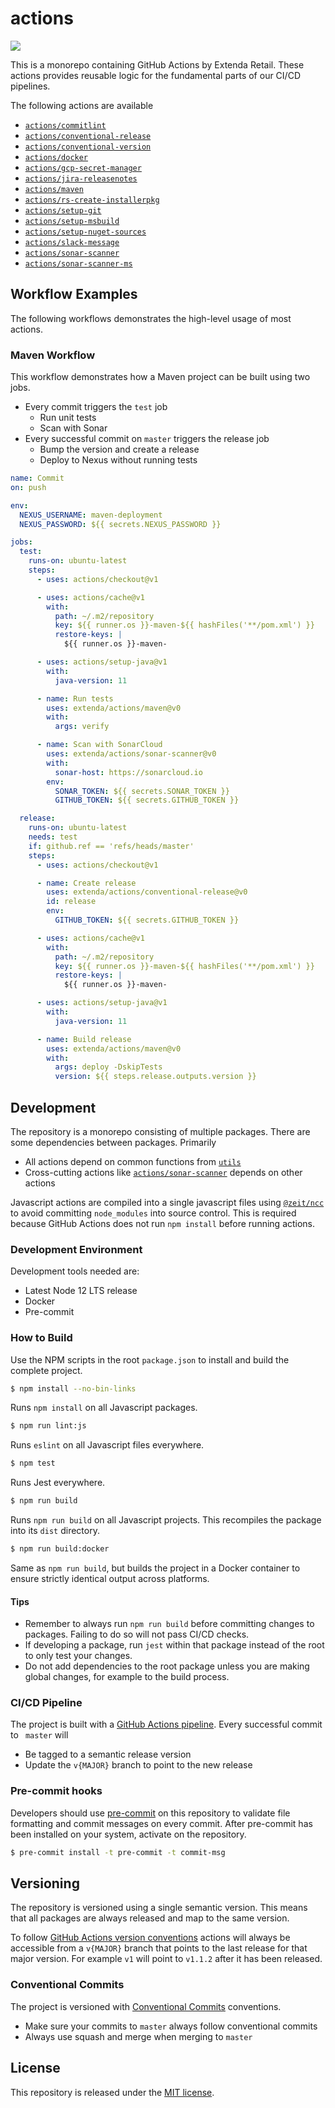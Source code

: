 # actions

![](https://github.com/extenda/actions/workflows/Commit/badge.svg)

This is a monorepo containing GitHub Actions by Extenda Retail. These actions provides reusable logic for
the fundamental parts of our CI/CD pipelines.

The following actions are available

  * [`actions/commitlint`](commitlint#readme)
  * [`actions/conventional-release`](conventional-release#readme)
  * [`actions/conventional-version`](conventional-version#readme)
  * [`actions/docker`](docker#readme)
  * [`actions/gcp-secret-manager`](gcp-secret-manager#readme)
  * [`actions/jira-releasenotes`](jira-releasenotes#readme)
  * [`actions/maven`](maven#readme)
  * [`actions/rs-create-installerpkg`](rs-create-installerpkg#readme)
  * [`actions/setup-git`](setup-git#readme)
  * [`actions/setup-msbuild`](setup-msbuild#readme)
  * [`actions/setup-nuget-sources`](setup-nuget-sources#readme)
  * [`actions/slack-message`](slack-message#readme)
  * [`actions/sonar-scanner`](sonar-scanner#readme)
  * [`actions/sonar-scanner-ms`](sonar-scanner-ms#readme)

## Workflow Examples

The following workflows demonstrates the high-level usage of most actions.

### Maven Workflow

This workflow demonstrates how a Maven project can be built using two jobs.

  * Every commit triggers the `test` job
    * Run unit tests
    * Scan with Sonar
  * Every successful commit on `master` triggers the release job
    * Bump the version and create a release
    * Deploy to Nexus without running tests

```yaml
name: Commit
on: push

env:
  NEXUS_USERNAME: maven-deployment
  NEXUS_PASSWORD: ${{ secrets.NEXUS_PASSWORD }}

jobs:
  test:
    runs-on: ubuntu-latest
    steps:
      - uses: actions/checkout@v1

      - uses: actions/cache@v1
        with:
          path: ~/.m2/repository
          key: ${{ runner.os }}-maven-${{ hashFiles('**/pom.xml') }}
          restore-keys: |
            ${{ runner.os }}-maven-

      - uses: actions/setup-java@v1
        with:
          java-version: 11

      - name: Run tests
        uses: extenda/actions/maven@v0
        with:
          args: verify

      - name: Scan with SonarCloud
        uses: extenda/actions/sonar-scanner@v0
        with:
          sonar-host: https://sonarcloud.io
        env:
          SONAR_TOKEN: ${{ secrets.SONAR_TOKEN }}
          GITHUB_TOKEN: ${{ secrets.GITHUB_TOKEN }}

  release:
    runs-on: ubuntu-latest
    needs: test
    if: github.ref == 'refs/heads/master'
    steps:
      - uses: actions/checkout@v1

      - name: Create release
        uses: extenda/actions/conventional-release@v0
        id: release
        env:
          GITHUB_TOKEN: ${{ secrets.GITHUB_TOKEN }}

      - uses: actions/cache@v1
        with:
          path: ~/.m2/repository
          key: ${{ runner.os }}-maven-${{ hashFiles('**/pom.xml') }}
          restore-keys: |
            ${{ runner.os }}-maven-

      - uses: actions/setup-java@v1
        with:
          java-version: 11

      - name: Build release
        uses: extenda/actions/maven@v0
        with:
          args: deploy -DskipTests
          version: ${{ steps.release.outputs.version }}
```

## Development

The repository is a monorepo consisting of multiple packages. There are some dependencies between packages. Primarily

  * All actions depend on common functions from [`utils`](utils)
  * Cross-cutting actions like [`actions/sonar-scanner`](sonar-scanner) depends on other actions

Javascript actions are compiled into a single javascript files using [`@zeit/ncc`](https://www.npmjs.com/package/@zeit/ncc)
to avoid committing `node_modules` into source control. This is required because GitHub Actions does not run `npm install`
before running actions.

### Development Environment

Development tools needed are:

  * Latest Node 12 LTS release
  * Docker
  * Pre-commit

### How to Build

Use the NPM scripts in the root `package.json` to install and build the complete project.

```bash
$ npm install --no-bin-links
```
Runs `npm install` on all Javascript packages.

```bash
$ npm run lint:js
```
Runs `eslint` on all Javascript files everywhere.

```bash
$ npm test
```
Runs Jest everywhere.

```bash
$ npm run build
```
Runs `npm run build` on all Javascript projects. This recompiles the package into its `dist` directory.

```bash
$ npm run build:docker
```
Same as `npm run build`, but builds the project in a Docker container to ensure strictly identical output across platforms.

#### Tips

  * Remember to always run `npm run build` before committing changes to packages.
    Failing to do so will not pass CI/CD checks.
  * If developing a package, run `jest` within that package instead of the root to only test your changes.
  * Do not add dependencies to the root package unless you are making global changes, for example to the build process.

### CI/CD Pipeline

The project is built with a [GitHub Actions pipeline](.github/workflows/commit.yml). Every successful commit to `
master` will

  * Be tagged to a semantic release version
  * Update the `v{MAJOR}` branch to point to the new release

### Pre-commit hooks

Developers should use [pre-commit](https://pre-commit.com) on this repository to validate file formatting and commit
messages on every commit. After pre-commit has been installed on your system, activate on the repository.

```bash
$ pre-commit install -t pre-commit -t commit-msg
```

## Versioning

The repository is versioned using a single semantic version. This means that all packages are always released and map
to the same version.

To follow [GitHub Actions version conventions](https://github.com/actions/toolkit/blob/master/docs/action-versioning.md)
actions will always be accessible from a `v{MAJOR}` branch that points to the last release for that major version.
For example `v1` will point to `v1.1.2` after it has been released.

### Conventional Commits

The project is versioned with [Conventional Commits](https://www.conventionalcommits.org/en/v1.0.0/) conventions.

  * Make sure your commits to `master` always follow conventional commits
  * Always use squash and merge when merging to `master`

## License

This repository is released under the [MIT license](LICENSE).
